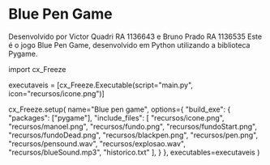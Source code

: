 # Blue Pen Game
Desenvolvido por Victor Quadri RA 1136643 e Bruno Prado RA 1136535
Este é o jogo Blue Pen Game, desenvolvido em Python utilizando a biblioteca Pygame.

import cx_Freeze

executaveis = [cx_Freeze.Executable(script="main.py", icon="recursos/icone.png")]

cx_Freeze.setup(
    name="Blue pen game",
    options={
        "build_exe": {
            "packages": ["pygame"],
            "include_files": [
                "recursos/icone.png",
                "recursos/manoel.png",
                "recursos/fundo.png",
                "recursos/fundoStart.png",
                "recursos/fundoDead.png",
                "recursos/blackpen.png",
                "recursos/pen.png",
                "recursos/pensound.wav",
                "recursos/explosao.wav",
                "recursos/blueSound.mp3",
                "historico.txt"
            ],
        }
    },
    executables=executaveis
)
